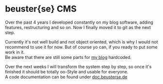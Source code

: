 # beuster{se} CMS

Over the past 4 years I developed constantly on my blog software, adding
features, restructuring and so on. Now I finally moved it to git as the next
step.

Currently it's not well build and not object oriented, which is why I would
not recommend to use it for now. But of course yo can, if you ready to put some
work in it.  
Be aware that there are still some parts for [my blog](http://beusterse.de)
hardcoded.

Over the next weeks I will transform the system step by step, so once it's
finished it should be totally oo-Style and usable for everyone.  
A code documentation can be found under [doc.beusterse.de](http://doc.beusterse.de)